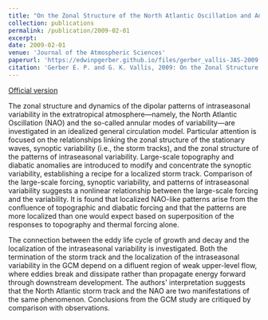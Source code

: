 ```yaml
---
title: "On the Zonal Structure of the North Atlantic Oscillation and Annular Modes"
collection: publications
permalink: /publication/2009-02-01
excerpt: 
date: 2009-02-01
venue: 'Journal of the Atmospheric Sciences'
paperurl: 'https://edwinpgerber.github.io/files/gerber_vallis-JAS-2009.pdf'
citation: 'Gerber E. P. and G. K. Vallis, 2009: On the Zonal Structure of the NAO and Annular Modes. <i>J. Atmos. Sci.</i>, <b>66</b>, 332-352, doi:10.1175/2008JAS2682.1.'
---
```


[Official version](https://doi.org/10.1175/2008JAS2682.1)



The zonal structure and dynamics of the dipolar patterns of intraseasonal variability in the extratropical atmosphere—namely, the North Atlantic Oscillation (NAO) and the so-called annular modes of variability—are investigated in an idealized general circulation model. Particular attention is focused on the relationships linking the zonal structure of the stationary waves, synoptic variability (i.e., the storm tracks), and the zonal structure of the patterns of intraseasonal variability. Large-scale topography and diabatic anomalies are introduced to modify and concentrate the synoptic variability, establishing a recipe for a localized storm track. Comparison of the large-scale forcing, synoptic variability, and patterns of intraseasonal variability suggests a nonlinear relationship between the large-scale forcing and the variability. It is found that localized NAO-like patterns arise from the confluence of topographic and diabatic forcing and that the patterns are more localized than one would expect based on superposition of the responses to topography and thermal forcing alone.

The connection between the eddy life cycle of growth and decay and the localization of the intraseasonal variability is investigated. Both the termination of the storm track and the localization of the intraseasonal variability in the GCM depend on a difluent region of weak upper-level flow, where eddies break and dissipate rather than propagate energy forward through downstream development. The authors' interpretation suggests that the North Atlantic storm track and the NAO are two manifestations of the same phenomenon. Conclusions from the GCM study are critiqued by comparison with observations.
